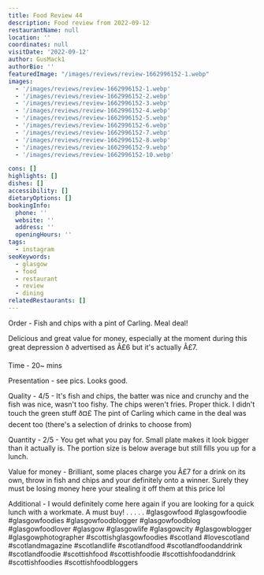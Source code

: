 ```yaml
---
title: Food Review 44
description: Food review from 2022-09-12
restaurantName: null
location: ''
coordinates: null
visitDate: '2022-09-12'
author: GusMack1
authorBio: ''
featuredImage: "/images/reviews/review-1662996152-1.webp"
images:
  - '/images/reviews/review-1662996152-1.webp'
  - '/images/reviews/review-1662996152-2.webp'
  - '/images/reviews/review-1662996152-3.webp'
  - '/images/reviews/review-1662996152-4.webp'
  - '/images/reviews/review-1662996152-5.webp'
  - '/images/reviews/review-1662996152-6.webp'
  - '/images/reviews/review-1662996152-7.webp'
  - '/images/reviews/review-1662996152-8.webp'
  - '/images/reviews/review-1662996152-9.webp'
  - '/images/reviews/review-1662996152-10.webp'

cons: []
highlights: []
dishes: []
accessibility: []
dietaryOptions: []
bookingInfo:
  phone: ''
  website: ''
  address: ''
  openingHours: ''
tags:
  - instagram
seoKeywords:
  - glasgow
  - food
  - restaurant
  - review
  - dining
relatedRestaurants: []
---
```

Order - Fish and chips with a pint of Carling.  Meal deal!

Delicious and great value for money, especially at the moment during this great depression ð advertised as Â£6 but it's actually Â£7.

Time - 20~ mins

Presentation - see pics. Looks good.

Quality - 4/5 - It's fish and chips, the batter was nice and crunchy and the fish was nice, wasn't too fishy. The chips weren't fries. Proper thick. I didn't touch the green stuff ð¤£ The pint of Carling which came in the deal was decent too (there's a selection of drinks to choose from)

Quantity - 2/5 - You get what you pay for. Small plate makes it look bigger than it actually is. The portion size is below average but still fills you up for a lunch. 

Value for money - Brilliant, some places charge you Â£7 for a drink on its own, throw in fish and chips and your definitely onto a winner. Surely they must be losing money here your stealing it off them at this price lol

Additional - I would definitely come here again if you are looking for a quick lunch with a workmate. A must buy!
.
.
.
.
.
#glasgowfood #glasgowfoodie #glasgowfoodies #glasgowfoodblogger #glasgowfoodblog #glasgowfoodlover #glasgow #glasgowlife #glasgowcity #glasgowblogger #glasgowphotographer #scottishglasgowfoodies #scotland #lovescotland #scotlandmagazine #scotlandlife #scotlandfood #scotlandfoodanddrink #scotlandfoodie #scottishfood #scottishfoodie #scottishfoodanddrink #scottishfoodies #scottishfoodbloggers
